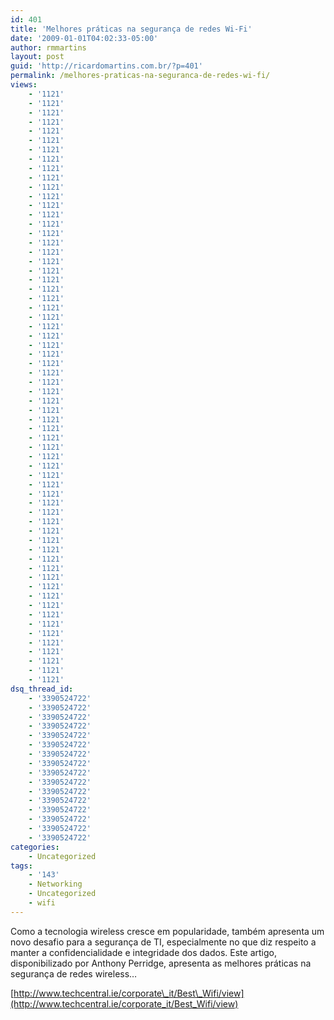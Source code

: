 ```yaml
---
id: 401
title: 'Melhores práticas na segurança de redes Wi-Fi'
date: '2009-01-01T04:02:33-05:00'
author: rmmartins
layout: post
guid: 'http://ricardomartins.com.br/?p=401'
permalink: /melhores-praticas-na-seguranca-de-redes-wi-fi/
views:
    - '1121'
    - '1121'
    - '1121'
    - '1121'
    - '1121'
    - '1121'
    - '1121'
    - '1121'
    - '1121'
    - '1121'
    - '1121'
    - '1121'
    - '1121'
    - '1121'
    - '1121'
    - '1121'
    - '1121'
    - '1121'
    - '1121'
    - '1121'
    - '1121'
    - '1121'
    - '1121'
    - '1121'
    - '1121'
    - '1121'
    - '1121'
    - '1121'
    - '1121'
    - '1121'
    - '1121'
    - '1121'
    - '1121'
    - '1121'
    - '1121'
    - '1121'
    - '1121'
    - '1121'
    - '1121'
    - '1121'
    - '1121'
    - '1121'
    - '1121'
    - '1121'
    - '1121'
    - '1121'
    - '1121'
    - '1121'
    - '1121'
    - '1121'
    - '1121'
    - '1121'
    - '1121'
    - '1121'
    - '1121'
    - '1121'
    - '1121'
    - '1121'
    - '1121'
    - '1121'
    - '1121'
    - '1121'
    - '1121'
    - '1121'
dsq_thread_id:
    - '3390524722'
    - '3390524722'
    - '3390524722'
    - '3390524722'
    - '3390524722'
    - '3390524722'
    - '3390524722'
    - '3390524722'
    - '3390524722'
    - '3390524722'
    - '3390524722'
    - '3390524722'
    - '3390524722'
    - '3390524722'
    - '3390524722'
    - '3390524722'
categories:
    - Uncategorized
tags:
    - '143'
    - Networking
    - Uncategorized
    - wifi
---
```


Como a tecnologia wireless cresce em popularidade, também apresenta um novo desafio para a segurança de TI, especialmente no que diz respeito a manter a confidencialidade e integridade dos dados. Este artigo, disponibilizado por Anthony Perridge, apresenta as melhores práticas na segurança de redes wireless…

[http://www.techcentral.ie/corporate\_it/Best\_Wifi/view](http://www.techcentral.ie/corporate_it/Best_Wifi/view)